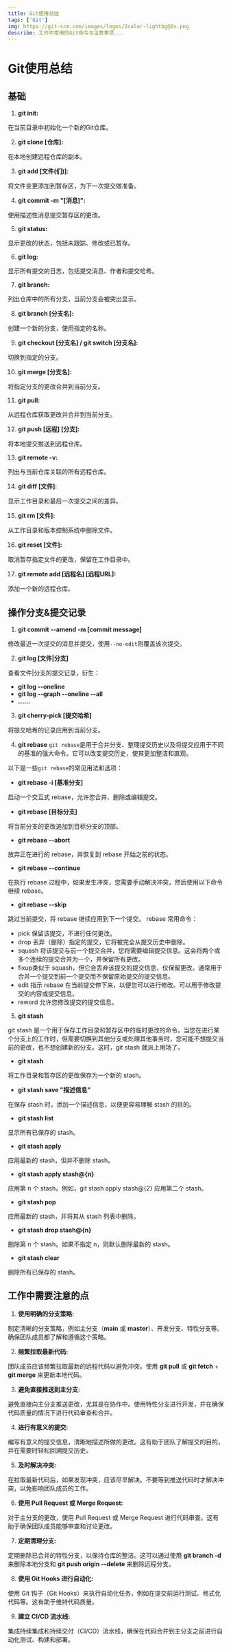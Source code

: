 ```yaml
---
title: Git使用总结
tags: ['Git']
img: https://git-scm.com/images/logos/2color-lightbg@2x.png
describe: 工作中常用的Git命令与注意事项...
---
```

# Git使用总结

## 基础
1. **git init:**

在当前目录中初始化一个新的Git仓库。

2. **git clone [仓库]:**

在本地创建远程仓库的副本。

3. **git add [文件(们)]:**

将文件变更添加到暂存区，为下一次提交做准备。

4. **git commit -m "[消息]":**

使用描述性消息提交暂存区的更改。

5. **git status:**

显示更改的状态，包括未跟踪、修改或已暂存。

6. **git log:**

显示所有提交的日志，包括提交消息、作者和提交哈希。

7. **git branch:**

列出仓库中的所有分支，当前分支会被突出显示。

8. **git branch [分支名]:**

创建一个新的分支，使用指定的名称。

9. **git checkout [分支名] / git switch [分支名]:**

切换到指定的分支。

10. **git merge [分支名]:**

将指定分支的更改合并到当前分支。

11. **git pull:**

从远程仓库获取更改并合并到当前分支。

12. **git push [远程] [分支]:**

将本地提交推送到远程仓库。

13. **git remote -v:**

列出与当前仓库关联的所有远程仓库。

14. **git diff [文件]:**

显示工作目录和最后一次提交之间的差异。

15. **git rm [文件]:**

从工作目录和版本控制系统中删除文件。

16. **git reset [文件]:**

取消暂存指定文件的更改，保留在工作目录中。

17. **git remote add [远程名] [远程URL]:**

添加一个新的远程仓库。

## 操作分支&提交记录

1. **git commit --amend -m [commit message]**

修改最近一次提交的消息并提交，使用`--no-edit`则覆盖该次提交。

2. **git log [文件|分支]**

查看文件|分支的提交记录，衍生：

- **git log --oneline**
- **git log --graph --oneline --all**
- **......**
3. **git cherry-pick [提交哈希]**

将提交哈希的记录应用到当前分支。

4. **git rebase**
`git rebase`是用于合并分支、整理提交历史以及将提交应用于不同的基准的强大命令。它可以改变提交历史，使其更加整洁和直观。

以下是一些`git rebase`的常见用法和选项：

- **git rebase -i [基准分支]**

启动一个交互式 rebase，允许您合并、删除或编辑提交。

- **git rebase [目标分支]**

将当前分支的更改追加到目标分支的顶部。

- **git rebase --abort**

放弃正在进行的 rebase，并恢复到 rebase 开始之前的状态。

- **git rebase --continue**

在执行 rebase 过程中，如果发生冲突，您需要手动解决冲突，然后使用以下命令继续 rebase。

- **git rebase --skip**

跳过当前提交，将 rebase 继续应用到下一个提交。
rebase 常用命令：

- pick 保留该提交，不进行任何更改。
- drop 丢弃（删除）指定的提交，它将被完全从提交历史中删除。
- squash 将该提交与前一个提交合并，您将需要编辑提交信息。这会将两个或多个连续的提交合并为一个，并保留所有更改。
- fixup类似于 squash，但它会丢弃该提交的提交信息，仅保留更改。通常用于合并一个提交到前一个提交而不保留原始提交的提交信息。
- edit 指示 rebase 在当前提交停下来，以便您可以进行修改。可以用于修改提交的内容或提交信息。
- reword 允许您修改提交的提交信息。
5. **git stash**

git stash 是一个用于保存工作目录和暂存区中的临时更改的命令。当您在进行某个分支上的工作时，但需要切换到其他分支或处理其他事务时，您可能不想提交当前的更改，也不想创建新的分支。这时，git stash 就派上用场了。

- **git stash**

将工作目录和暂存区的更改保存为一个新的 stash。

- **git stash save "描述信息"**

在保存 stash 时，添加一个描述信息，以便更容易理解 stash 的目的。

- **git stash list**

显示所有已保存的 stash。

- **git stash apply**

应用最新的 stash，但并不删除 stash。

- **git stash apply stash@{n}**

应用第 n 个 stash。例如，git stash apply stash@{2} 应用第二个 stash。

- **git stash pop**

应用最新的 stash，并将其从 stash 列表中删除。

- **git stash drop stash@{n}**

删除第 n 个 stash。如果不指定 n，则默认删除最新的 stash。

- **git stash clear**

删除所有已保存的 stash。


## 工作中需要注意的点

1. **使用明确的分支策略:**

制定清晰的分支策略，例如主分支（**main** 或 **master**）、开发分支、特性分支等。确保团队成员都了解和遵循这个策略。

2. **频繁拉取最新代码:**

团队成员应该频繁拉取最新的远程代码以避免冲突。使用 **git pull** 或 **git fetch** + **git merge** 来更新本地代码。

3. **避免直接推送到主分支:**

避免直接向主分支推送更改，尤其是在协作中。使用特性分支进行开发，并在确保代码质量的情况下进行代码审查和合并。

4. **进行有意义的提交:**

编写有意义的提交信息，清晰地描述所做的更改。这有助于团队了解提交的目的，并在需要时轻松回溯提交历史。

5. **及时解决冲突:**

在拉取最新代码后，如果发现冲突，应该尽早解决。不要等到推送代码时才解决冲突，以免影响团队成员的工作。

6. **使用 Pull Request 或 Merge Request:**

对于主分支的更改，使用 Pull Request 或 Merge Request 进行代码审查。这有助于确保团队成员能够审查和讨论更改。

7. **定期清理分支:**

定期删除已合并的特性分支，以保持仓库的整洁。这可以通过使用 **git branch -d** 来删除本地分支和 **git push origin --delete** 来删除远程分支。

8. **使用 Git Hooks 进行自动化:**

使用 Git 钩子（Git Hooks）来执行自动化任务，例如在提交前运行测试、格式化代码等。这有助于维持代码质量。

9. **建立 CI/CD 流水线:**

集成持续集成和持续交付（CI/CD）流水线，确保在代码合并到主分支之前进行自动化测试、构建和部署。
